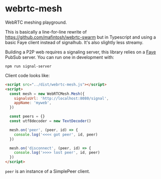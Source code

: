 # webrtc-mesh

WebRTC meshing playground.

This is basically a line-for-line rewrite of https://github.com/mafintosh/webrtc-swarm but in Typescript and using a basic Faye client instead of signalhub. It's also slightly less streamy.

Building a P2P web requires a signaling server, this library relies on a [Faye](https://faye.jcoglan.com/) PubSub server. You can run one in development with: 

```console
npm run signal-server
```

Client code looks like:

```html
<script src="../dist/webrtc-mesh.js"></script>
<script>
  const mesh = new WebRTCMesh.Mesh({
    signalsUrl: 'http://localhost:8080/signal',
    appName: 'myweb',
  })

  const peers = {}
  const utf8decoder = new TextDecoder()

  mesh.on('peer', (peer, id) => {
    console.log('<<<< got peer', id, peer)
  })

  mesh.on('disconnect', (peer, id) => {
    console.log('>>>> lost peer', id, peer)
  })
</script>
```

`peer` is an instance of a SimplePeer client.
